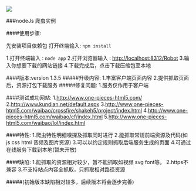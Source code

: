 ![](http://cdnweb.b5m.com/web/cmsphp/article/201506/5baab4b432ec7c1f2b6cdfc32b1563a1.jpg)

###nodeJs 爬虫实例

####使用步骤:

先安装项目依赖包 打开终端输入: `npm install`

1.打开终端输入 : `node app`
2.打开浏览器输入 : [http://localhost:8312/Robot](http://localhost:8312/Robot)
3.输入你想要下载的网站链接
4.下载完成后，点击下载压缩包至本地

####版本:version 1.3.5
#####升级内容:
1.丰富客户端页面内容
2.提供抓取页面后，资源打包下载服务
#####修复问题:
1.服务仅作用于客户端

####测试成功网站:
1.http://www.one-pieces-html5.com/
2.http://www.kundian.net/default.aspx
3.http://www.one-pieces-html5.com/waibao/crossfire/shakeh5/project/index.html
4.http://www.one-pieces-html5.com/waibao/cf/index.html
5.http://www.one-pieces-html5.com/waibao/lol/index.html

####特性:
1.爬虫特性明细嗅探及抓取同时进行
2.能抓取常规前端资源及代码(如 js css html 音频及图片资源)
3.可以以约定规则抓取后端服务生成的页面
4.可通过在线服务下载到本地(暂未开放)

####缺陷:
1.能抓取的资源相对较少，暂不能抓取如视频 svg font等。
2.https不兼容
3.不支持站点内容全抓取，只抓取相对路径资源

#####(初始版本缺陷相对较多，后续版本将会逐步完善)
